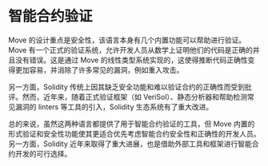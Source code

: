 # 智能合约验证

Move 的设计重点是安全性，该语言本身有几个内置功能可以帮助进行验证。Move 有一个正式的验证系统，允许开发人员从数学上证明他们的代码是正确的并且没有错误。这是通过 Move 的线性类型系统实现的，这使得推断代码正确性变得更加容易，并消除了许多常见的漏洞，例如重入攻击。

另一方面，Solidity 传统上因其缺乏安全功能和难以验证合约的正确性而受到批评。然而，近年来，随着正式验证框架（如 VeriSol）、静态分析器和帮助检测常见漏洞的 linters 等工具的引入，Solidity 生态系统有了重大改进。

总的来说，虽然这两种语言都提供了用于智能合约验证的工具，但 Move 内置的形式验证和安全性功能使其更适合优先考虑智能合约安全性和正确性的开发人员。另一方面，Solidity 近年来取得了重大进展，也是借助外部工具和框架进行智能合约开发的可行选择。

<!-- # Smart contract verification

Move was designed with a focus on security, and the language itself has several built-in features to help with verification. Move has a formal verification system that allows developers to mathematically prove that their code is correct and free from bugs. This is accomplished through Move's linear type system, which makes it easier to reason about code correctness and eliminates many common vulnerabilities such as reentrancy attacks.

Solidity, on the other hand, has traditionally been criticized for its lack of security features and the difficulty in verifying contracts for correctness. However, in recent years, there have been significant improvements in the Solidity ecosystem, with the introduction of tools like formal verification frameworks (such as VeriSol), static analyzers, and linters that help detect common vulnerabilities.

Overall, while both languages offer tools for smart contract verification, Move's built-in features for formal verification and security make it a more suitable choice for developers who prioritize security and correctness in their smart contracts. Solidity, on the other hand, has made significant progress in recent years and is also a viable option for smart contract development with the help of external tools and frameworks. -->
